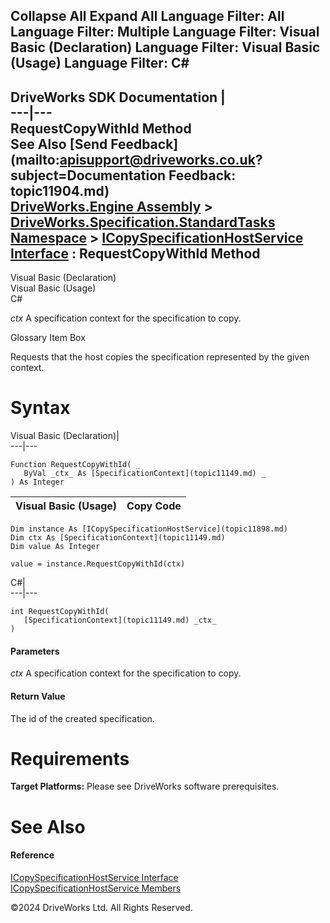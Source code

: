        

 Collapse All Expand All  Language Filter: All  Language Filter: Multiple  Language Filter: Visual Basic (Declaration) Language Filter: Visual Basic (Usage) Language Filter: C#  
---  
DriveWorks SDK Documentation  |   
---|---  
RequestCopyWithId Method   
See Also [Send Feedback](mailto:apisupport@driveworks.co.uk?subject=Documentation Feedback: topic11904.md)  
[DriveWorks.Engine Assembly](topic2156.md) > [DriveWorks.Specification.StandardTasks Namespace](topic11896.md) > [ICopySpecificationHostService Interface](topic11898.md) : RequestCopyWithId Method  
---  
  
Visual Basic (Declaration)    
Visual Basic (Usage)    
C# 

_ctx_
    A specification context for the specification to copy.

Glossary Item Box

Requests that the host copies the specification represented by the given context. 

# Syntax

Visual Basic (Declaration)|   
---|---  
      
    
    Function RequestCopyWithId( _
       ByVal _ctx_ As [SpecificationContext](topic11149.md) _
    ) As Integer  
  
Visual Basic (Usage)| Copy Code  
---|---  
      
    
    Dim instance As [ICopySpecificationHostService](topic11898.md)
    Dim ctx As [SpecificationContext](topic11149.md)
    Dim value As Integer
     
    value = instance.RequestCopyWithId(ctx)  
  
C#|   
---|---  
      
    
    int RequestCopyWithId( 
       [SpecificationContext](topic11149.md) _ctx_
    )  
  
#### Parameters

 _ctx_
    A specification context for the specification to copy.

#### Return Value

The id of the created specification.

# Requirements

**Target Platforms:** Please see DriveWorks software prerequisites.

# See Also

#### Reference

[ICopySpecificationHostService Interface](topic11898.md)   
[ICopySpecificationHostService Members](topic11899.md)

©2024 DriveWorks Ltd. All Rights Reserved.
